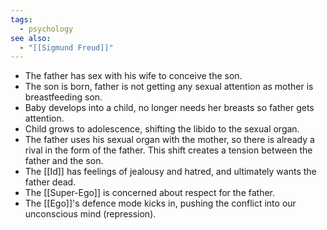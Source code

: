 ```yaml
---
tags:
  - psychology
see also:
  - "[[Sigmund Freud]]"
---
```

- The father has sex with his wife to conceive the son.
- The son is born, father is not getting any sexual attention as mother is breastfeeding son.
- Baby develops into a child, no longer needs her breasts so father gets attention.
- Child grows to adolescence, shifting the libido to the sexual organ.
- The father uses his sexual organ with the mother, so there is already a rival in the form of the father. This shift creates a tension between the father and the son.
- The [[Id]] has feelings of jealousy and hatred, and ultimately wants the father dead.
- The [[Super-Ego]] is concerned about respect for the father.
- The [[Ego]]'s defence mode kicks in, pushing the conflict into our unconscious mind (repression).
